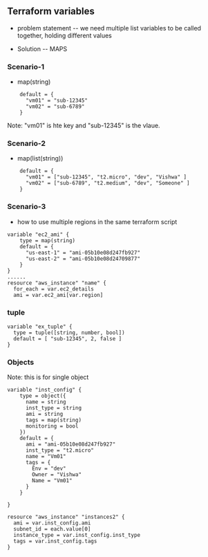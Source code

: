 ## Terraform variables

* problem statement 
-- we need multiple list variables to be called together, holding different values

* Solution -- MAPS

### Scenario-1

* map(string)
```
    default = {
      "vm01" = "sub-12345"
      "vm02" = "sub-6789"
    }
```
Note: "vm01" is hte key and "sub-12345" is the vlaue.

### Scenario-2

* map(list(string))
```
    default = {
      "vm01" = ["sub-12345", "t2.micro", "dev", "Vishwa" ]
      "vm02" = ["sub-6789", "t2.medium", "dev", "Someone" ]
    }
```

### Scenario-3
* how to use multiple regions in the same terraform script
```
variable "ec2_ami" {
    type = map(string)
    default = {
      "us-east-1" = "ami-05b10e08d247fb927"
      "us-east-2" = "ami-05b10e08d24709877"
    }
}
......
resource "aws_instance" "name" {
  for_each = var.ec2_details
  ami = var.ec2_ami[var.region]

```

### tuple 
```
variable "ex_tuple" {
  type = tuple([string, number, bool])
  default = [ "sub-12345", 2, false ] 
}
```

### Objects
Note: this is for single object 
```
variable "inst_config" {
    type = object({
      name = string
      inst_type = string 
      ami = string 
      tags = map(string)
      monitoring = bool
    })
    default = {
      ami = "ami-05b10e08d247fb927"
      inst_type = "t2.micro"
      name = "Vm01"
      tags = {
        Env = "dev"
        Owner = "Vishwa"
        Name = "Vm01"
      }
    }
  
}
```
```
resource "aws_instance" "instances2" {
  ami = var.inst_config.ami
  subnet_id = each.value[0]
  instance_type = var.inst_config.inst_type
  tags = var.inst_config.tags
}
```
